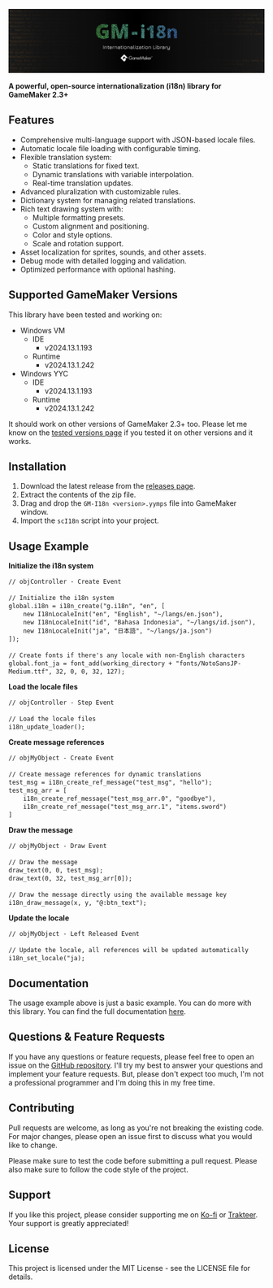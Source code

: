 ![Banner](img/Banner.webp)

**A powerful, open-source internationalization (i18n) library for GameMaker 2.3+**

## Features

- Comprehensive multi-language support with JSON-based locale files.
- Automatic locale file loading with configurable timing.
- Flexible translation system:
	- Static translations for fixed text.
	- Dynamic translations with variable interpolation.
	- Real-time translation updates.
- Advanced pluralization with customizable rules.
- Dictionary system for managing related translations.
- Rich text drawing system with:
	- Multiple formatting presets.
	- Custom alignment and positioning.
	- Color and style options.
	- Scale and rotation support.
- Asset localization for sprites, sounds, and other assets.
- Debug mode with detailed logging and validation.
- Optimized performance with optional hashing.

## Supported GameMaker Versions

This library have been tested and working on:

- Windows VM
	- IDE
		- v2024.13.1.193
	- Runtime
		- v2024.13.1.242
- Windows YYC
	- IDE
		- v2024.13.1.193
	- Runtime
		- v2024.13.1.242

It should work on other versions of GameMaker 2.3+ too. Please let me know on the [tested versions page](https://github.com/undervolta/GM-I18n/issues) if you tested it on other versions and it works.

## Installation

1. Download the latest release from the [releases page](https://github.com/undervolta/GM-I18n/releases).
2. Extract the contents of the zip file.
3. Drag and drop the `GM-I18n <version>.yymps` file into GameMaker window.
4. Import the `scI18n` script into your project.

## Usage Example

**Initialize the i18n system**
```gml
// objController - Create Event

// Initialize the i18n system
global.i18n = i18n_create("g.i18n", "en", [
	new I18nLocaleInit("en", "English", "~/langs/en.json"),
	new I18nLocaleInit("id", "Bahasa Indonesia", "~/langs/id.json"),
	new I18nLocaleInit("ja", "日本語", "~/langs/ja.json")
]);

// Create fonts if there's any locale with non-English characters
global.font_ja = font_add(working_directory + "fonts/NotoSansJP-Medium.ttf", 32, 0, 0, 32, 127);
```

**Load the locale files**
```gml
// objController - Step Event

// Load the locale files
i18n_update_loader();
```

**Create message references**
```gml
// objMyObject - Create Event

// Create message references for dynamic translations
test_msg = i18n_create_ref_message("test_msg", "hello");
test_msg_arr = [
	i18n_create_ref_message("test_msg_arr.0", "goodbye"),
	i18n_create_ref_message("test_msg_arr.1", "items.sword")
]
```

**Draw the message**
```gml
// objMyObject - Draw Event

// Draw the message
draw_text(0, 0, test_msg);
draw_text(0, 32, test_msg_arr[0]);

// Draw the message directly using the available message key
i18n_draw_message(x, y, "@:btn_text");
```

**Update the locale**
```gml
// objMyObject - Left Released Event

// Update the locale, all references will be updated automatically
i18n_set_locale("ja);
```


## Documentation

The usage example above is just a basic example. You can do more with this library. You can find the full documentation [here](https://undervolta.github.io/GM-I18n/docs/index.html).

## Questions & Feature Requests

If you have any questions or feature requests, please feel free to open an issue on the [GitHub repository](https://github.com/undervolta/GM-I18n/issues). I'll try my best to answer your questions and implement your feature requests. But, please don't expect too much, I'm not a professional programmer and I'm doing this in my free time.

## Contributing

Pull requests are welcome, as long as you're not breaking the existing code. For major changes, please open an issue first to discuss what you would like to change.

Please make sure to test the code before submitting a pull request. Please also make sure to follow the code style of the project.

## Support

If you like this project, please consider supporting me on [Ko-fi](https://ko-fi.com/undervolta) or [Trakteer](https://trakteer.id/undervolta). Your support is greatly appreciated!

## License

This project is licensed under the MIT License - see the LICENSE file for details.

